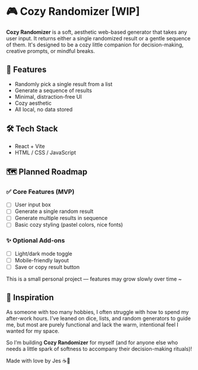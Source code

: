 # 🎮 Cozy Randomizer [WIP]

**Cozy Randomizer** is a soft, aesthetic web-based generator that takes any user input. It returns either a single randomized result or a gentle sequence of them. It's designed to be a cozy little companion for decision-making, creative prompts, or mindful breaks.

## 🌼 Features
- Randomly pick a single result from a list
- Generate a sequence of results
- Minimal, distraction-free UI
- Cozy aesthetic 
- All local, no data stored

## 🛠️ Tech Stack

- React + Vite
- HTML / CSS / JavaScript

## 🗺️ Planned Roadmap

### ✅ Core Features (MVP)
- [ ] User input box
- [ ] Generate a single random result
- [ ] Generate multiple results in sequence
- [ ] Basic cozy styling (pastel colors, nice fonts)

### ✨ Optional Add-ons
- [ ] Light/dark mode toggle
- [ ] Mobile-friendly layout
- [ ] Save or copy result button

This is a small personal project — features may grow slowly over time ~

## 💌 Inspiration

As someone with too many hobbies, I often struggle with how to spend my after-work hours. I’ve leaned on dice, lists, and random generators to guide me, but most are purely functional and lack the warm, intentional feel I wanted for my space.

So I’m building **Cozy Randomizer** for myself (and for anyone else who needs a little spark of softness to accompany their decision-making rituals)!

Made with love by Jes ☕🧸